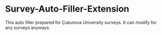# Survey-Auto-Filler-Extension
This auto filler prepared for Çukurova University surveys. It can modify for any surveys anyways.
